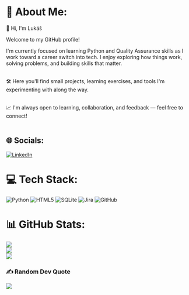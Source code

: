 # 💫 About Me:

👋 Hi, I'm Lukáš<br>

Welcome to my GitHub profile!<br>

I'm currently focused on learning Python and Quality Assurance skills as I work toward a career switch into tech. I enjoy exploring how things work, solving problems, and building skills that matter.<br><br>

🛠️ Here you'll find small projects, learning exercises, and tools I'm experimenting with along the way.<br><br>

📈 I'm always open to learning, collaboration, and feedback — feel free to connect!<br><br>

## 🌐 Socials:
[![LinkedIn](https://img.shields.io/badge/LinkedIn-%230077B5.svg?logo=linkedin&logoColor=white)](https://linkedin.com/in/lukaskoupil) 

# 💻 Tech Stack:
![Python](https://img.shields.io/badge/python-3670A0?style=flat-square&logo=python&logoColor=ffdd54)
![HTML5](https://img.shields.io/badge/html5-%23E34F26.svg?style=flat-square&logo=html5&logoColor=white) 
![SQLite](https://img.shields.io/badge/sqlite-%2307405e.svg?style=flat-square&logo=sqlite&logoColor=white) 
![Jira](https://img.shields.io/badge/jira-%230A0FFF.svg?style=flat-square&logo=jira&logoColor=white) 
![GitHub](https://img.shields.io/badge/github-%23121011.svg?style=flat-square&logo=github&logoColor=white) 

# 📊 GitHub Stats:
![](https://github-readme-stats.vercel.app/api?username=Kecal7&theme=monokai&hide_border=false&include_all_commits=false&count_private=false)<br/>
![](https://nirzak-streak-stats.vercel.app/?user=Kecal7&theme=monokai&hide_border=false)<br/>
![](https://github-readme-stats.vercel.app/api/top-langs/?username=Kecal7&theme=monokai&hide_border=false&include_all_commits=false&count_private=false&layout=compact)

### ✍️ Random Dev Quote
![](https://quotes-github-readme.vercel.app/api?type=horizontal&theme=radical)

<!-- Proudly created with GPRM ( https://gprm.itsvg.in ) -->
